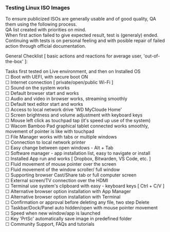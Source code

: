 ### Testing Linux ISO Images

To ensure publicized ISOs are generally usable and of good quality, QA them using the following process.  
QA list created with priorities on mind.  
When first action failed to give expected result, test is (generaly) ended.  
Continuing with tests is on personal feeling and with posible repair of failed action through official documentation.  

General Checklist [ basic actions and reactions for average user, 'out-of-the-box' ]:  

Tasks first tested on Live environment, and then on Installed OS  
☐ Boot with UEFI, with secure boot ON  
☐ Internet connection [ private/open/public Wi-Fi ]  
☐ Sound on the system works  
☐ Default browser start and works  
☐ Audio and video in browser works, streaming smoothly  
☐ Default text editor start and works  
☐ Access to local network drive 'WD MyCloude Home'  
☐ Screen brightness and volume adjustment with keyboard keys  
☐ Mouse left click as touchpad tap (it's speed up use of the system)  
☐ Wacom Bamboo Pad graphical tablet connected works smoothly, movement of pointer is like with touchpad  
☐ File Manager works with tabs or multiple windows  
☐ Connection to local network printer  
☐ Easy change between open windows - Alt + Tab  
☐ Software manager - app installation list, easy to navigate or install  
☐ Installed App run and works [ Dropbox, Bitwarden, VS Code, etc. ]  
☐ Fluid movement of mouse pointer over the screen  
☐ Fluid movement of the window scroller/ full window  
☐ Supporting browser Cast/Share tab or full computer screen  
☐ External screen/TV connection over the HDMI  
☐ Terminal use system's clipboard with easy - keyboard keys [ Ctrl + C/V ]  
☐ Alternative browser option installation with App Manager  
☐ Alternative browser option installation with Terminal  
☐ Confirmation or approval before deleting any file, two step Delete  
☐ Taskbar/Dock/Panel auto hidden/open with mouse pointer movement  
☐ Speed when new window/app is launched  
☐ Key 'PrtSc' automatically save image in predefined folder  
☐ Community Support, FAQs and tutorials  
